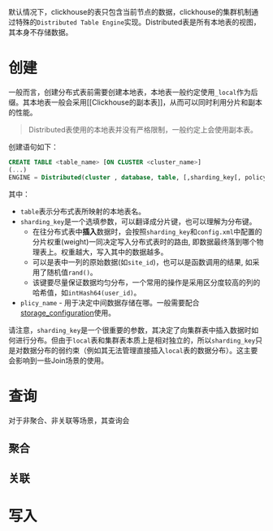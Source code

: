 默认情况下，clickhouse的表只包含当前节点的数据，clickhouse的集群机制通过特殊的`Distributed Table Engine`实现。Distributed表是所有本地表的视图，其本身不存储数据。
# 创建

一般而言，创建分布式表前需要创建本地表，本地表一般约定使用`_local`作为后缀。其本地表一般会采用[[Clickhouse的副本表]]，从而可以同时利用分片和副本的性能。

> Distributed表使用的本地表并没有严格限制，一般约定上会使用副本表。

创建语句如下：
```sql
CREATE TABLE <table_name> [ON CLUSTER <cluster_name>] 
(...)
ENGINE = Distributed(cluster , database, table, [,sharding_key[, policy_name]])
```
其中：
- `table`表示分布式表所映射的本地表名。
- `sharding_key`是一个选填参数，可以翻译成分片键，也可以理解为分布键。
    - 在往分布式表中**插入**数据时，会按照`sharding_key`和`config.xml`中配置的分片权重(weight)一同决定写入分布式表时的路由, 即数据最终落到哪个物理表上。权重越大，写入其中的数据越多。
    - 可以是表中一列的原始数据(如`site_id`)，也可以是函数调用的结果, 如采用了随机值`rand()`。
    - 该键要尽量保证数据均匀分布，一个常用的操作是采用区分度较高的列的哈希值，如`intHash64(user_id)`。
- `plicy_name` - 用于决定中间数据存储在哪。一般需要配合[storage_configuration](https://clickhouse.com/docs/en/engines/table-engines/mergetree-family/mergetree/#table_engine-mergetree-multiple-volumes_configure)使用。

请注意，`sharding_key`是一个很重要的参数，其决定了向集群表中插入数据时如何进行分布。但由于`local`表和集群表本质上是相对独立的，所以`sharding_key`只是对数据分布的弱约束（例如其无法管理直接插入`local`表的数据分布）。这主要会影响到一些Join场景的使用。

# 查询

对于非聚合、非关联等场景，其查询会

## 聚合

## 关联




# 写入
